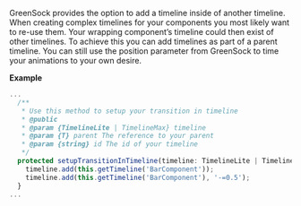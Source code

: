 GreenSock provides the option to add a timeline inside of another timeline. When creating complex timelines for your components you most likely want to re-use them. Your wrapping component’s timeline could then exist of other timelines. To achieve this you can add timelines as part of a parent timeline. You can still use the position parameter from GreenSock to time your animations to your own desire.

**Example**
```typescript
...
  /**
   * Use this method to setup your transition in timeline
   * @public
   * @param {TimelineLite | TimelineMax} timeline
   * @param {T} parent The reference to your parent
   * @param {string} id The id of your timeline
   */
  protected setupTransitionInTimeline(timeline: TimelineLite | TimelineMax, parent:T, id:string): void {
    timeline.add(this.getTimeline('BarComponent'));
    timeline.add(this.getTimeline('BarComponent'), '-=0.5');
  }
...
```
